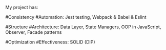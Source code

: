 My project has:

  #Consistency #Automation:
    Jest testing,
    Webpack & Babel & Eslint

  #Structure #Architecture:
    Data Layer,
    State Managers,
    OOP in JavaScript,
    Observer, Facade patterns

  #Optimization #Effectiveness:
    SOLID (DIP)

